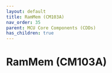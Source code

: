 ```yaml
---
layout: default
title: RamMem (CM103A)
nav_order: 35
parent: MCU Core Components (CDDs)
has_children: true
---
```

# RamMem (CM103A)
